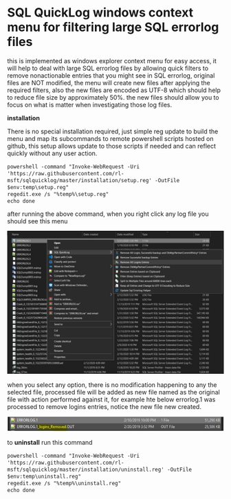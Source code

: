 # SQL QuickLog windows context menu for filtering large SQL errorlog files

this is implemented as windows explorer context menu for easy access, it will help to deal with large SQL errorlog files by allowing quick filters to remove nonactionable entries that you might see in SQL errorlog, original files are NOT modified, the menu will create new files after applying the required filters, also the new files are encoded as UTF-8 which should help to reduce file size by approximately 50%. the new files should allow you to focus on what is matter when investigating those log files.

**installation**

There is no special installation required, just simple reg update to build the menu and map its subcommands to remote powershell scripts hosted on github, this setup allows update to those scripts if needed and can reflect quickly without any user action.

```shell script
powershell -command "Invoke-WebRequest -Uri 'https://raw.githubusercontent.com/rl-msft/sqlquicklog/master/installation/setup.reg' -OutFile $env:temp\setup.reg"
regedit.exe /s "%temp%\setup.reg"
echo done
```

after running the above command, when you right click any log file you should see this menu

  ![Image description](https://github.com/rl-msft/SQLQuickLog/blob/master/images/menu.jpg)

when you select any option, there is no modification happening to any the selected file, processed file will be added as new file named as the original file with action performed against it, for example hte below errorlog.1 was processed to remove logins entries, notice the new file new created.

  ![Image description](https://github.com/rl-msft/sqlquicklog/blob/master/images/fileout.JPG)
  

to **uninstall** run this command

```shell script
powershell -command "Invoke-WebRequest -Uri 'https://raw.githubusercontent.com/rl-msft/sqlquicklog/master/installation/uninstall.reg' -OutFile $env:temp\uninstall.reg"
regedit.exe /s "%temp%\uninstall.reg"
echo done
```
